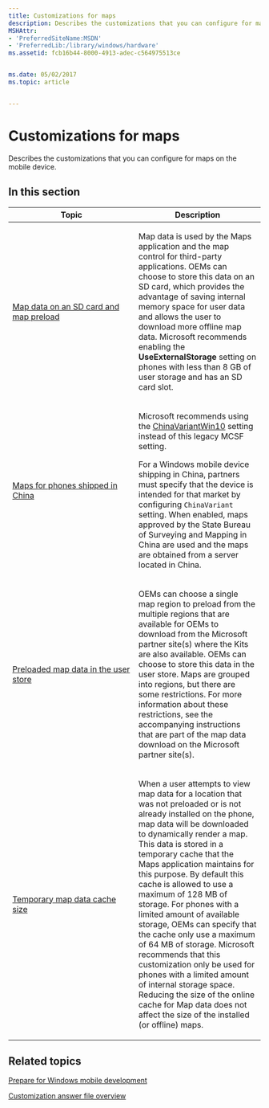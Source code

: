 ```yaml
---
title: Customizations for maps
description: Describes the customizations that you can configure for maps on the mobile device.
MSHAttr:
- 'PreferredSiteName:MSDN'
- 'PreferredLib:/library/windows/hardware'
ms.assetid: fcb16b44-8000-4913-adec-c564975513ce


ms.date: 05/02/2017
ms.topic: article


---
```


# Customizations for maps


Describes the customizations that you can configure for maps on the mobile device.

## In this section


<table>
<colgroup>
<col width="50%" />
<col width="50%" />
</colgroup>
<thead>
<tr class="header">
<th>Topic</th>
<th>Description</th>
</tr>
</thead>
<tbody>
<tr class="odd">
<td><p><a href="map-data-on-an-sd-card-and-map-preload.md" data-raw-source="[Map data on an SD card and map preload](map-data-on-an-sd-card-and-map-preload.md)">Map data on an SD card and map preload</a></p></td>
<td><p>Map data is used by the Maps application and the map control for third-party applications. OEMs can choose to store this data on an SD card, which provides the advantage of saving internal memory space for user data and allows the user to download more offline map data. Microsoft recommends enabling the <strong>UseExternalStorage</strong> setting on phones with less than 8 GB of user storage and has an SD card slot.</p></td>
</tr>
<tr class="even">
<td><p><a href="maps-for-phones-shipped-in-china.md" data-raw-source="[Maps for phones shipped in China](maps-for-phones-shipped-in-china.md)">Maps for phones shipped in China</a></p></td>
<td><p>Microsoft recommends using the <a href="https://docs.microsoft.com/en-us/windows/configuration/wcd/wcd-maps#chinavariantwin10" data-raw-source="[ChinaVariantWin10](https://docs.microsoft.com/en-us/windows/configuration/wcd/wcd-maps#chinavariantwin10)">ChinaVariantWin10</a> setting instead of this legacy MCSF setting.</p>
<p>For a Windows mobile device shipping in China, partners must specify that the device is intended for that market by configuring <code>ChinaVariant</code> setting. When enabled, maps approved by the State Bureau of Surveying and Mapping in China are used and the maps are obtained from a server located in China.</p></td>
</tr>
<tr class="odd">
<td><p><a href="preloaded-map-data-in-the-user-store.md" data-raw-source="[Preloaded map data in the user store](preloaded-map-data-in-the-user-store.md)">Preloaded map data in the user store</a></p></td>
<td><p>OEMs can choose a single map region to preload from the multiple regions that are available for OEMs to download from the Microsoft partner site(s) where the Kits are also available. OEMs can choose to store this data in the user store. Maps are grouped into regions, but there are some restrictions. For more information about these restrictions, see the accompanying instructions that are part of the map data download on the Microsoft partner site(s).</p></td>
</tr>
<tr class="even">
<td><p><a href="temporary-map-data-cache-size.md" data-raw-source="[Temporary map data cache size](temporary-map-data-cache-size.md)">Temporary map data cache size</a></p></td>
<td><p>When a user attempts to view map data for a location that was not preloaded or is not already installed on the phone, map data will be downloaded to dynamically render a map. This data is stored in a temporary cache that the Maps application maintains for this purpose. By default this cache is allowed to use a maximum of 128 MB of storage. For phones with a limited amount of available storage, OEMs can specify that the cache only use a maximum of 64 MB of storage. Microsoft recommends that this customization only be used for phones with a limited amount of internal storage space. Reducing the size of the online cache for Map data does not affect the size of the installed (or offline) maps.</p></td>
</tr>
</tbody>
</table>

## Related topics

[Prepare for Windows mobile development](https://docs.microsoft.com/en-us/windows-hardware/manufacture/mobile/preparing-for-windows-mobile-development)

[Customization answer file overview](https://docs.microsoft.com/en-us/windows-hardware/customize/mobile/mcsf/customization-answer-file)
